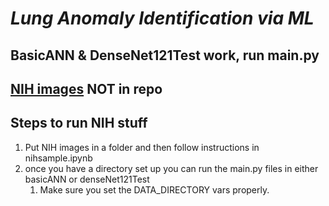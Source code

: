 # *Lung Anomaly Identification via ML*

## BasicANN & DenseNet121Test work, run main.py

## [NIH images](https://nihcc.app.box.com/v/ChestXray-NIHCC) NOT in repo

## Steps to run NIH stuff

1. Put NIH images in a folder and then follow instructions in nihsample.ipynb
2. once you have a directory set up you can run the main.py files in either basicANN or denseNet121Test
   1. Make sure you set the DATA_DIRECTORY vars properly.

